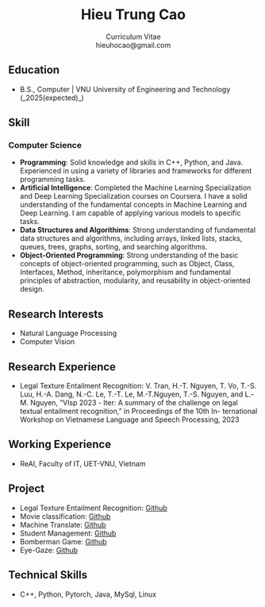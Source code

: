 <div align="Center">

<h1>Hieu Trung Cao</h1>

<div>Curriculum Vitae<div>

<div>hieuhocao@gmail.com<div>
</div>

<div align="Left">

<h2>Education</h2>
    <ul>
        <li>B.S., Computer  | VNU University of Engineering and Technology (_2025(expected)_) </li>
    </ul>	 			        		

<h2>Skill</h2>
    <h3>Computer Science</h3>
        <ul>
            <li><b>Programming</b>: Solid knowledge and skills in C++, Python, and Java. Experienced in using a variety of libraries and frameworks for different programming tasks.</li>
            <li><b>Artificial Intelligence</b>: Completed the Machine Learning Specialization and Deep Learning Specialization courses on Coursera. I have a solid understanding of the fundamental concepts in Machine Learning and Deep Learning. I am capable of applying various models to specific tasks.</li>
            <li><b>Data Structures and Algorithims</b>: Strong understanding of fundamental data structures and algorithms, including arrays, linked lists, stacks, queues, trees, graphs, sorting, and searching algorithms.</li>
            <li><b>Object-Oriented Programming</b>: Strong understanding of the basic concepts of object-oriented programming, such as Object, Class, Interfaces, Method, inheritance, polymorphism and fundamental principles of abstraction, modularity, and reusability in object-oriented design.</li>
        </ul>

<h2>Research Interests</h2>
    <ul>
        <li>Natural Language Processing</li>
        <li>Computer Vision</li>
    </ul>

<h2>Research Experience</h2>
    <ul>
        <li>Legal Texture Entailment Recognition: V. Tran, H.-T. Nguyen, T. Vo, T.-S. Luu, H.-A. Dang, N.-C. Le, T.-T. Le, M.-T.Nguyen, T.-S. Nguyen, and L.-M. Nguyen, “Vlsp 2023 - lter: A summary of the challenge on legal textual entailment recognition,” in Proceedings of the 10th In- ternational Workshop on Vietnamese Language and Speech Processing, 2023</li>
    </ul>

<h2>Working Experience</h2>
    <ul>
        <li> ReAI, Faculty of IT, UET-VNU, Vietnam</li>
    </ul>

<h2> Project </h2>
    <ul>
        <li>Legal Texture Entailment Recognition: <a href="https://github.com/HieuTrungCao/Legal_Textual_Entailment_Recognition/">Github</a></li>
        <li>Movie classification: <a href="https://github.com/HieuTrungCao/Classification_Movie/">Github</a></li>
        <li>Machine Translate: <a href="https://github.com/HieuTrungCao/Translation_Machine_La_Vi/">Github</a></li>
        <li>Student Management: <a href="https://github.com/HieuTrungCao/StudentManager/">Github</a></li>
        <li>Bomberman Game: <a href="https://github.com/HieuTrungCao/Nhom1_INT2204_45/">Github</a></li>
        <li>Eye-Gaze: <a href="https://github.com/HieuTrungCao/eye-gaze/">Github</a></li>
    </ul>

<h2>Technical Skills</h2> 
    <ul>
        <li>C++, Python, Pytorch, Java, MySql, Linux</li>
    </ul>
</div>